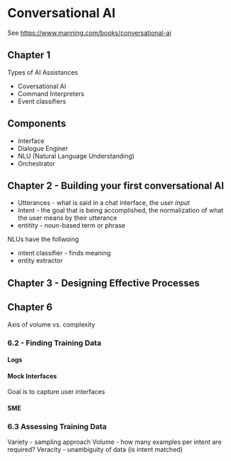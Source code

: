 # Conversational AI

See https://www.manning.com/books/conversational-ai

## Chapter 1 

Types of AI Assistances
- Coversational AI
- Command Interpreters
- Event classifiers 

## Components

- Interface 
- Dialogue Enginer
- NLU (Natural Language Understanding)
- Orchestrator 


## Chapter 2 - Building your first conversational AI 

* Utterances - what is said in a chat interface, the *user input*
* Intent - the goal that is being accomplished, the normalization of what the user means by their utterance
* entitity - noun-based term or phrase

NLUs have the follwoing
- intent classifier - finds meaning 
- entity extractor 


## Chapter 3 - Designing Effective Processes 


## Chapter 6

Axis of volume vs. complexity

### 6.2 - Finding Training Data 

#### Logs

#### Mock Interfaces

Goal is to capture user interfaces 

#### SME


### 6.3 Assessing Training Data

Variety - sampling approach 
Volume - how many examples per intent are required? 
Veracity - unambiguity of data (is intent matched) 
